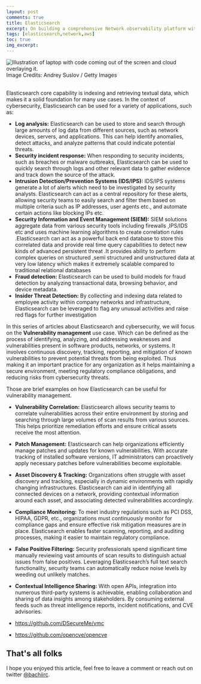 ```yaml
---
layout: post
comments: true
title: Elasticsearch 
excerpt: On building a comprehensive Network observability platform with the Elastic stack
tags: [elasticsearch,network,aws]
toc: true
img_excerpt:
---
```


<img alt="Illustration of laptop with code coming out of the screen and cloud overlaying it." class="article__featured-image article__featured-image--block" sizes="(max-width: 730px) 100vw, (max-width: 1600px) 75vw, 1390px" src="https://techcrunch.com/wp-content/uploads/2023/06/GettyImages-1205513619.jpg?w=730&amp;crop=1">
Image Credits: Andrey Suslov / Getty Images
<br/>
<br/>

Elasticsearch core capability is indexing and retrieving textual data, which makes it a solid foundation for many use cases. In the context of cybersecurity, Elasticsearch can be used for a variety of applications, such as:

- **Log analysis:** Elasticsearch can be used to store and search through large amounts of log data from different sources, such as network devices, servers, and applications. This can help identify anomalies, detect attacks, and analyze patterns that could indicate potential threats.
- **Security incident response:** When responding to security incidents, such as breaches or malware outbreaks, Elasticsearch can be used to quickly search through logs and other relevant data to gather evidence and track down the source of the attack.
- **Intrusion Detection/Prevention Systems (IDS/IPS):** IDS/IPS systems generate a lot of alerts which need to be investigated by security analysts. Elasticsearch can act as a central repository for these alerts, allowing security teams to easily search and filter them based on multiple criteria such as IP addresses, user agents etc., and automate certain actions like blocking IPs etc.
- **Security Information and Event Management (SIEM):** SIEM solutions aggregate data from various security tools including firewalls ,IPS/IDS etc and uses machine learning algorithms to create correlation rules .Elasticsearch can act as a powerful back end database to store this correlated data and provide real time query capabilities to detect new kinds of advanced persistent threat .It provides ability to perform complex queries on structured ,semi structured and unstructured data at very low latency which makes it extremely scalable compared to traditional relational databases
- **Fraud detection:** Elasticsearch can be used to build models for fraud detection by analyzing transactional data, browsing behavior, and device metadata.
- **Insider Threat Detection:** By collecting and indexing data related to employee activity within company networks and infrastructure, Elasticsearch can be leveraged to flag any unusual activities and raise red flags for further investigation

In this series of articles about Elasticsearch and cybersecurity, we will focus on the **Vulnerability management** use case. Which can be defined as the process of identifying, analyzing, and addressing weaknesses and vulnerabilities present in software products, networks, or systems. It involves continuous discovery, tracking, reporting, and mitigation of known vulnerabilities to prevent potential threats from being exploited. Thus making it an important practice for any organization as it helps maintaining a secure environment, meeting regulatory compliance obligations, and reducing risks from cybersecurity threats.

Those are brief examples on how Elasticsearch can be useful for vulnerability management.

- **Vulnerability Correlation:** Elasticsearch allows security teams to correlate vulnerabilities across their entire environment by storing and searching through large volumes of scan results from various sources. This helps prioritize remediation efforts and ensure critical assets receive the most attention.
- **Patch Management:** Elasticsearch can help organizations efficiently manage patches and updates for known vulnerabilities. With accurate tracking of installed software versions, IT administrators can proactively apply necessary patches before vulnerabilities become exploitable.
- **Asset Discovery & Tracking:** Organizations often struggle with asset discovery and tracking, especially in dynamic environments with rapidly changing infrastructures. Elasticsearch can aid in identifying all connected devices on a network, providing contextual information around each asset, and associating detected vulnerabilities accordingly.
- **Compliance Monitoring:** To meet industry regulations such as PCI DSS, HIPAA, GDPR, etc., organizations must continuously monitor for compliance gaps and ensure effective risk mitigation measures are in place. Elasticsearch enables faster scanning, reporting, and auditing processes, making it easier to maintain regulatory compliance.
- **False Positive Filtering:** Security professionals spend significant time manually reviewing vast amounts of scan results to distinguish actual issues from false positives. Leveraging Elasticsearch’s full text search functionality, security teams can automatically reduce noise levels by weeding out unlikely matches.
- **Contextual Intelligence Sharing:** With open APIs, integration into numerous third-party systems is achievable, enabling collaboration and sharing of data insights among stakeholders. By consuming external feeds such as threat intelligence reports, incident notifications, and CVE advisories.

- https://github.com/DSecureMe/vmc
- https://github.com/opencve/opencve

## That's all folks
I hope you enjoyed this article, feel free to leave a comment or reach out on twitter [@bachiirc](https://twitter.com/bachiirc).
